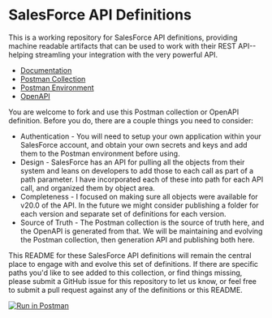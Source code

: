 # SalesForce API Definitions
This is a working repository for SalesForce API definitions, providing machine readable artifacts that can be used to work with their REST API--helping streamling your integration with the very powerful API.

- [Documentation](https://documenter.getpostman.com/view/35240/SVzua1S6?version=latest)
- [Postman Collection](https://www.getpostman.com/collections/baaafb7925fba6aa999b)
- [Postman Environment](https://github.com/api-evangelist/salesforce/blob/master/postman-enviornment.json)
- [OpenAPI](https://github.com/api-evangelist/salesforce/blob/master/openapi.yaml)

You are welcome to fork and use this Postman collection or OpenAPI definition. Before you do, there are a couple things you need to consider:

- Authentication - You will need to setup your own application within your SalesForce account, and obtain your own secrets and keys and add them to the Postman environment before using.
- Design - SalesForce has an API for pulling all the objects from their system and leans on developers to add those to each call as part of a path parameter. I have incorporated each of these into path for each API call, and organized them by object area. 
- Completeness - I focused on making sure all objects were available for v20.0 of the API. In the future we might consider publishing a folder for each version and separate set of definitions for each version.
- Source of Truth - The Postman collection is the source of truth here, and the OpenAPI is generated from that. We will be maintaining and evolving the Postman collection, then generation API and publishing both here.

This README for these SalesForce API definitions will remain the central place to engage with and evolve this set of definitions. If there are specific paths you'd like to see added to this collection, or find things missing, please submit a GitHub issue for this repository to let us know, or feel free to submit a pull request against any of the definitions or this README.

[![Run in Postman](https://run.pstmn.io/button.svg)](https://www.getpostman.com/run-collection/baaafb7925fba6aa999b)


